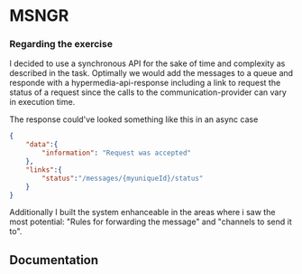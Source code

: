 # MSNGR

### Regarding the exercise
I decided to use a synchronous API for the sake of time and complexity as described in the task. Optimally we would add the messages to a queue and responde with a 
hypermedia-api-response including a link to request the status of a request since the calls to the communication-provider can vary in execution time. 

The response could've looked something like this in an async case
```json
{
    "data":{
        "information": "Request was accepted"
    },
    "links":{
        "status":"/messages/{myuniqueId}/status"
    }
}
```

Additionally I built the system enhanceable in the areas where i saw the most potential: "Rules for forwarding the message" and "channels to send it to".




## Documentation
